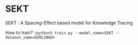 # SEKT
SEKT : A Spacing-Effect based model for Knowledge Tracing


How to train?
`!python3 train.py --model_name=SEKT --dataset_name=DUOLINGO+`
